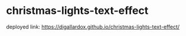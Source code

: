 # christmas-lights-text-effect

deployed link: https://digallardox.github.io/christmas-lights-text-effect/
